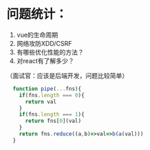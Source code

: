 # 问题统计：
1. vue的生命周期
2. 网络攻防XDD/CSRF
3. 有哪些优化性能的方法？
4. 对react有了解多少？


（面试官：应该是后端开发，问题比较简单）

```javascript
  function pipe(...fns){
    if(fns.length === 0){
      return val
    }
    if(fns.length === 1){
      return fns[0](val)
    }
    return fns.reduce((a,b)=>val=>b(a(val)))
  }
```